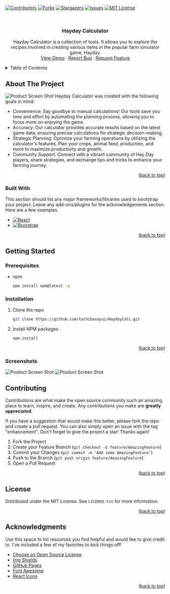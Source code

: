 <!-- Improved compatibility of back to top link: See: https://github.com/tachibanayui/HaydayCalc/pull/73 -->
<a name="readme-top"></a>
<!--
*** Thanks for checking out the Best-README-Template. If you have a suggestion
*** that would make this better, please fork the repo and create a pull request
*** or simply open an issue with the tag "enhancement".
*** Don't forget to give the project a star!
*** Thanks again! Now go create something AMAZING! :D
-->



<!-- PROJECT SHIELDS -->
<!--
*** I'm using markdown "reference style" links for readability.
*** Reference links are enclosed in brackets [ ] instead of parentheses ( ).
*** See the bottom of this document for the declaration of the reference variables
*** for contributors-url, forks-url, etc. This is an optional, concise syntax you may use.
*** https://www.markdownguide.org/basic-syntax/#reference-style-links
-->
[![Contributors][contributors-shield]][contributors-url]
[![Forks][forks-shield]][forks-url]
[![Stargazers][stars-shield]][stars-url]
[![Issues][issues-shield]][issues-url]
[![MIT License][license-shield]][license-url]



<!-- PROJECT LOGO -->
<br />
<div align="center">
  <h3 align="center">Hayday Calculator</h3>

  <p align="center">
    Hayday Calculator is a collection of tools. It allows you to explore the recipes involved in creating various items in the popular farm simulator game, Hayday.
    <br />
    <a href="https://haydaycalc.sharpi.co">View Demo</a>
    ·
    <a href="https://github.com/tachibanayui/HaydayCalc/issues">Report Bug</a>
    ·
    <a href="https://github.com/tachibanayui/HaydayCalc/issues">Request Feature</a>
  </p>
</div>



<!-- TABLE OF CONTENTS -->
<details>
  <summary>Table of Contents</summary>
  <ol>
    <li>
      <a href="#about-the-project">About The Project</a>
      <ul>
        <li><a href="#built-with">Built With</a></li>
      </ul>
    </li>
    <li>
      <a href="#getting-started">Getting Started</a>
      <ul>
        <li><a href="#prerequisites">Prerequisites</a></li>
        <li><a href="#installation">Installation</a></li>
      </ul>
    </li>
    <li><a href="#contributing">Contributing</a></li>
    <li><a href="#license">License</a></li>
    <li><a href="#acknowledgments">Acknowledgments</a></li>
  </ol>
</details>



<!-- ABOUT THE PROJECT -->
## About The Project
![Product Screen Shot](https://i.imgur.com/8lO3TJH.png)
Hayday Calculator was created with the following goals in mind:
- Convenience: Say goodbye to manual calculations! Our tools save you time and effort by automating the planning process, allowing you to focus more on enjoying the game.
- Accuracy: Our calculator provides accurate results based on the latest game data, ensuring precise calculations for strategic decision-making.
- Strategic Planning: Optimize your farming operations by utilizing the calculator's features. Plan your crops, animal feed, production, and more to maximize productivity and growth.
- Community Support: Connect with a vibrant community of Hay Day players, share strategies, and exchange tips and tricks to enhance your farming journey.

<p align="right">(<a href="#readme-top">back to top</a>)</p>



### Built With

This section should list any major frameworks/libraries used to bootstrap your project. Leave any add-ons/plugins for the acknowledgements section. Here are a few examples.

* [![React][React.js]][React-url]
* [![Bootstrap][Bootstrap.com]][Bootstrap-url]

<p align="right">(<a href="#readme-top">back to top</a>)</p>



<!-- GETTING STARTED -->
## Getting Started
### Prerequisites
* npm
  ```sh
  npm install npm@latest -g
  ```

### Installation
1. Clone the repo
   ```sh
   git clone https://github.com/tachibanayui/HaydayCalc.git
   ```
2. Install NPM packages
   ```sh
   npm install
   ```

<p align="right">(<a href="#readme-top">back to top</a>)</p>


### Screenshots
![Product Screen Shot](https://i.imgur.com/8lO3TJH.png)
![Product Screen Shot](https://i.imgur.com/FmKJJIO.png)


<!-- CONTRIBUTING -->
## Contributing

Contributions are what make the open source community such an amazing place to learn, inspire, and create. Any contributions you make are **greatly appreciated**.

If you have a suggestion that would make this better, please fork the repo and create a pull request. You can also simply open an issue with the tag "enhancement".
Don't forget to give the project a star! Thanks again!

1. Fork the Project
2. Create your Feature Branch (`git checkout -b feature/AmazingFeature`)
3. Commit your Changes (`git commit -m 'Add some AmazingFeature'`)
4. Push to the Branch (`git push origin feature/AmazingFeature`)
5. Open a Pull Request

<p align="right">(<a href="#readme-top">back to top</a>)</p>



<!-- LICENSE -->
## License

Distributed under the MIT License. See `LICENSE.txt` for more information.

<p align="right">(<a href="#readme-top">back to top</a>)</p>


<!-- ACKNOWLEDGMENTS -->
## Acknowledgments

Use this space to list resources you find helpful and would like to give credit to. I've included a few of my favorites to kick things off!

* [Choose an Open Source License](https://choosealicense.com)
* [Img Shields](https://shields.io)
* [GitHub Pages](https://pages.github.com)
* [Font Awesome](https://fontawesome.com)
* [React Icons](https://react-icons.github.io/react-icons/search)

<p align="right">(<a href="#readme-top">back to top</a>)</p>



<!-- MARKDOWN LINKS & IMAGES -->
<!-- https://www.markdownguide.org/basic-syntax/#reference-style-links -->
[contributors-shield]: https://img.shields.io/github/contributors/tachibanayui/HaydayCalc.svg?style=for-the-badge
[contributors-url]: https://github.com/tachibanayui/HaydayCalc/graphs/contributors
[forks-shield]: https://img.shields.io/github/forks/tachibanayui/HaydayCalc.svg?style=for-the-badge
[forks-url]: https://github.com/tachibanayui/HaydayCalc/network/members
[stars-shield]: https://img.shields.io/github/stars/tachibanayui/HaydayCalc.svg?style=for-the-badge
[stars-url]: https://github.com/tachibanayui/HaydayCalc/stargazers
[issues-shield]: https://img.shields.io/github/issues/tachibanayui/HaydayCalc.svg?style=for-the-badge
[issues-url]: https://github.com/tachibanayui/HaydayCalc/issues
[license-shield]: https://img.shields.io/github/license/tachibanayui/HaydayCalc.svg?style=for-the-badge
[license-url]: https://github.com/tachibanayui/HaydayCalc/blob/master/LICENSE.txt
[product-screenshot]: images/screenshot.png
[Next.js]: https://img.shields.io/badge/next.js-000000?style=for-the-badge&logo=nextdotjs&logoColor=white
[Next-url]: https://nextjs.org/
[React.js]: https://img.shields.io/badge/React-20232A?style=for-the-badge&logo=react&logoColor=61DAFB
[React-url]: https://reactjs.org/
[Vue.js]: https://img.shields.io/badge/Vue.js-35495E?style=for-the-badge&logo=vuedotjs&logoColor=4FC08D
[Vue-url]: https://vuejs.org/
[Angular.io]: https://img.shields.io/badge/Angular-DD0031?style=for-the-badge&logo=angular&logoColor=white
[Angular-url]: https://angular.io/
[Svelte.dev]: https://img.shields.io/badge/Svelte-4A4A55?style=for-the-badge&logo=svelte&logoColor=FF3E00
[Svelte-url]: https://svelte.dev/
[Laravel.com]: https://img.shields.io/badge/Laravel-FF2D20?style=for-the-badge&logo=laravel&logoColor=white
[Laravel-url]: https://laravel.com
[Bootstrap.com]: https://img.shields.io/badge/Bootstrap-563D7C?style=for-the-badge&logo=bootstrap&logoColor=white
[Bootstrap-url]: https://getbootstrap.com
[JQuery.com]: https://img.shields.io/badge/jQuery-0769AD?style=for-the-badge&logo=jquery&logoColor=white
[JQuery-url]: https://jquery.com 
